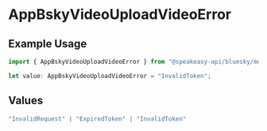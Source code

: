 # AppBskyVideoUploadVideoError

## Example Usage

```typescript
import { AppBskyVideoUploadVideoError } from "@speakeasy-api/bluesky/models/errors";

let value: AppBskyVideoUploadVideoError = "InvalidToken";
```

## Values

```typescript
"InvalidRequest" | "ExpiredToken" | "InvalidToken"
```